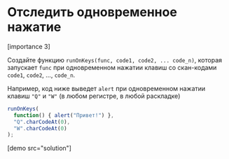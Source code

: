 # Отследить одновременное нажатие 

[importance 3]

Создайте функцию `runOnKeys(func, code1, code2, ... code_n)`, которая запускает `func` при одновременном нажатии клавиш со скан-кодами `code1`, `code2`, ..., `code_n`.

Например, код ниже выведет `alert` при одновременном нажатии клавиш `"Q"` и `"W"` (в любом регистре, в любой раскладке)

```js
runOnKeys(
  function() { alert("Привет!") }, 
  "Q".charCodeAt(0), 
  "W".charCodeAt(0)
);
```

[demo src="solution"]